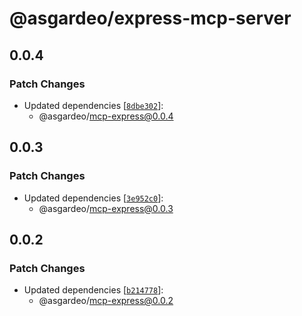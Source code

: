 # @asgardeo/express-mcp-server

## 0.0.4

### Patch Changes

- Updated dependencies
  [[`8dbe302`](https://github.com/brionmario/mcp-node/commit/8dbe30202ba186bebc2626195c421a9a369a2bb5)]:
  - @asgardeo/mcp-express@0.0.4

## 0.0.3

### Patch Changes

- Updated dependencies
  [[`3e952c0`](https://github.com/brionmario/mcp-node/commit/3e952c0bfb9da069f2193621d963e76bb54873af)]:
  - @asgardeo/mcp-express@0.0.3

## 0.0.2

### Patch Changes

- Updated dependencies
  [[`b214778`](https://github.com/brionmario/mcp-node/commit/b214778637b99242e6269f0c53ef1a9760030971)]:
  - @asgardeo/mcp-express@0.0.2
